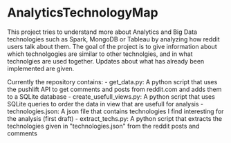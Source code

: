 # AnalyticsTechnologyMap

This project tries to understand more about Analytics and Big Data technologies such as Spark, MongoDB or Tableau by analyzing how reddit users talk about them. The goal of the project is to give information about which technolgogies are similar to other technolgies, and in what technolgies are used together. Updates about what has already been implemented are given.

Currently the repository contains:
    - get_data.py: A python script that uses the pushlift API to get comments and posts from reddit.com and adds them to a SQLite database
    - create_usefull_views.py: A python script that uses SQLite queries to order the data in view that are usefull for analysis
    - technologies.json: A json file that contains technologies I find interesting for the analysis (first draft)
    - extract_techs.py: A python script that extracts the technologies given in "technologies.json" from the reddit posts and comments
